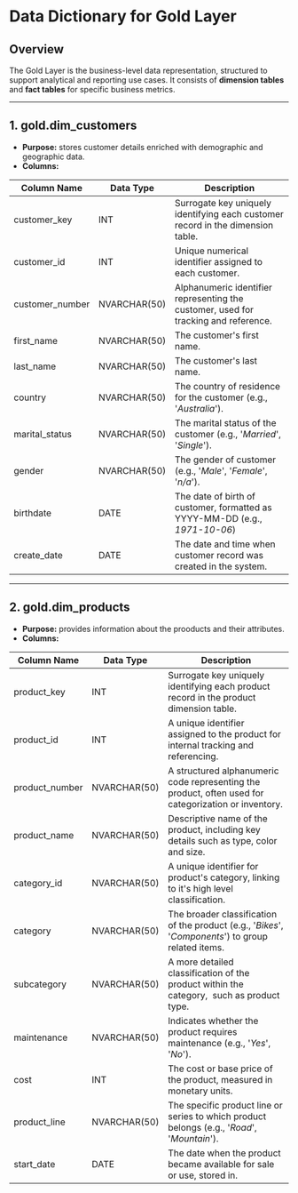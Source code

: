 # Data Dictionary for Gold Layer

## Overview

The Gold Layer is the business-level data representation, structured to support analytical and reporting use cases. It consists of **dimension tables** and **fact tables** for specific business metrics.

---

## 1. gold.dim_customers

- **Purpose:** stores customer details enriched with demographic and geographic data.
- **Columns:**

| Column Name     | Data Type    | Description                                                                         |
| --------------- | ------------ | ----------------------------------------------------------------------------------- |
| customer_key    | INT          | Surrogate key uniquely identifying each customer record in the dimension table.     |
| customer_id     | INT          | Unique numerical identifier assigned to each customer.                              |
| customer_number | NVARCHAR(50) | Alphanumeric identifier representing the customer, used for tracking and reference. |
| first_name      | NVARCHAR(50) | The customer's first name.                                                          |
| last_name       | NVARCHAR(50) | The customer's last name.                                                           |
| country         | NVARCHAR(50) | The country of residence for the customer (e.g., '*Australia*').                    |
| marital_status  | NVARCHAR(50) | The marital status of the customer (e.g., '*Married*', '*Single*').                 |
| gender          | NVARCHAR(50) | The gender of customer (e.g., '*Male*', '*Female*', '*n/a*').                       |
| birthdate       | DATE         | The date of birth of customer, formatted as YYYY-MM-DD (e.g., _1971-10-06_)         |
| create_date     | DATE         | The date and time when customer record was created in the system.                   |

---

## 2. gold.dim_products

- **Purpose:** provides information about the prooducts and their attributes.
- **Columns:**

| Column Name    | Data Type    | Description                                                                                          |
| -------------- | ------------ | ---------------------------------------------------------------------------------------------------- |
| product_key    | INT          | Surrogate key uniquely identifying each product record in the product dimension table.               |
| product_id     | INT          | A unique identifier assigned to the product for internal tracking and referencing.                   |
| product_number | NVARCHAR(50) | A structured alphanumeric code representing the product, often used for categorization or inventory. |
| product_name   | NVARCHAR(50) | Descriptive name of the product, including key details such as type, color and size.                 |
| category_id    | NVARCHAR(50) | A unique identifier for product's category, linking to it's high level classification.               |
| category       | NVARCHAR(50) | The broader classification of the product (e.g., '*Bikes*', '*Components*') to group related items.  |
| subcategory    | NVARCHAR(50) | A more detailed classification of the product within the category,  such as product type.            |
| maintenance    | NVARCHAR(50) | Indicates whether the product requires maintenance (e.g., '*Yes*', '*No*').                          |
| cost           | INT          | The cost or base price of the product, measured in monetary units.                                   |
| product_line   | NVARCHAR(50) | The specific product line or series to which product belongs (e.g., '*Road*', '*Mountain*').         |
| start_date     | DATE         | The date when the product became available for sale or use, stored in.                               |


